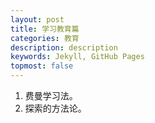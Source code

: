 ```yaml
---
layout: post
title: 学习教育篇
categories: 教育
description: description
keywords: Jekyll, GitHub Pages
topmost: false
---
```

1. 费曼学习法。
2. 探索的方法论。
